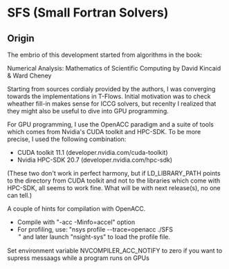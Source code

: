 # SFS (Small Fortran Solvers)

## Origin

The embrio of this development started from algorithms in the book:

Numerical Analysis: Mathematics of Scientific Computing
by David Kincaid & Ward Cheney

Starting from sources cordialy provided by the authors, I was converging
towards the implementations in T-Flows.  Initial motivation was to check
wheather fill-in makes sense for ICCG solvers, but recenlty I realized that
they might also be useful to dive into GPU programming.

For GPU programming, I use the OpenACC paradigm and a suite of tools which
comes from Nvidia's CUDA toolkit and HPC-SDK.  To be more precise, I used
the following combination:

- CUDA toolkit 11.1   (developer.nvidia.com/cuda-toolkit)
- Nvidia HPC-SDK 20.7 (developer.nvidia.com/hpc-sdk)

(These two don't work in perfect harmony, but if LD_LIBRARY_PATH points to the
directory from CUDA toolkit and not to the libraries which come with HPC-SDK,
all seems to work fine.  What will be with next release(s), no one can tell.)

A couple of hints for compilation with OpenACC.

- Compile with "-acc -Minfo=accel" option
- For profiling, use: "nsys profile --trace=openacc ./SFS <option>" and later
  launch "nsight-sys" to load the profile file.

Set environment variable NVCOMPILER_ACC_NOTIFY to zero if you want to supress
messaags while a program runs on GPUs
